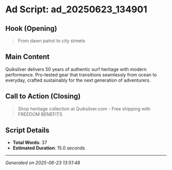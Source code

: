 # Ad Script: ad_20250623_134901

## Hook (Opening)

> From dawn patrol to city streets

## Main Content

Quiksilver delivers 50 years of authentic surf heritage with modern performance. Pro-tested gear that transitions seamlessly from ocean to everyday, crafted sustainably for the next generation of adventurers.

## Call to Action (Closing)

> Shop heritage collection at Quiksilver.com - Free shipping with FREEDOM BENEFITS

## Script Details

- **Total Words**: 37
- **Estimated Duration**: 15.0 seconds

---

_Generated on 2025-06-23 13:51:48_
